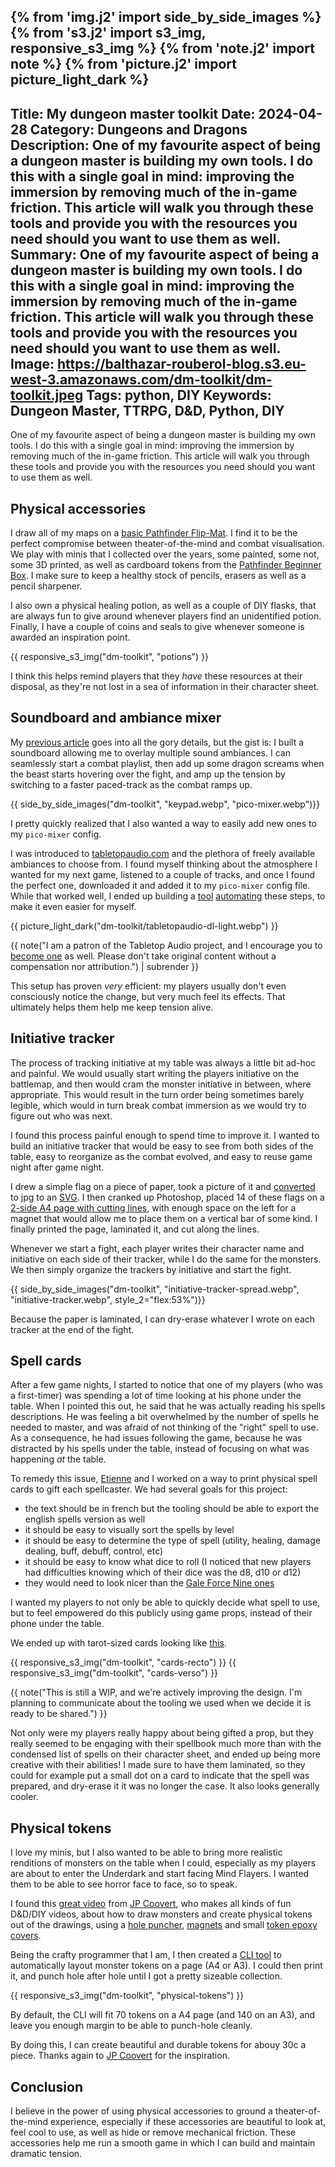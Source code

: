 {% from 'img.j2' import side_by_side_images %}
{% from 's3.j2' import s3_img, responsive_s3_img %}
{% from 'note.j2' import note %}
{% from 'picture.j2' import picture_light_dark %}
---
Title: My dungeon master toolkit
Date: 2024-04-28
Category: Dungeons and Dragons
Description: One of my favourite aspect of being a dungeon master is building my own tools. I do this with a single goal in mind: improving the immersion by removing much of the in-game friction. This article will walk you through these tools and provide you with the resources you need should you want to use them as well.
Summary: One of my favourite aspect of being a dungeon master is building my own tools. I do this with a single goal in mind: improving the immersion by removing much of the in-game friction. This article will walk you through these tools and provide you with the resources you need should you want to use them as well.
Image: https://balthazar-rouberol-blog.s3.eu-west-3.amazonaws.com/dm-toolkit/dm-toolkit.jpeg
Tags: python, DIY
Keywords: Dungeon Master, TTRPG, D&D, Python, DIY
---


One of my favourite aspect of being a dungeon master is building my own tools. I do this with a single goal in mind: improving the immersion by removing much of the in-game friction. This article will walk you through these tools and provide you with the resources you need should you want to use them as well.

## Physical accessories

I draw all of my maps on a [basic Pathfinder Flip-Mat](https://paizo.com/products/btpy8oto?Pathfinder-FlipMat-Basic). I find it to be the perfect compromise between theater-of-the-mind and combat visualisation. We play with minis that I collected over the years, some painted, some not, some 3D printed, as well as cardboard tokens from the [Pathfinder Beginner Box](https://paizo.com/pathfinder/beginnerbox). I make sure to keep a healthy stock of pencils, erasers as well as a pencil sharpener.

I also own a physical healing potion, as well as a couple of DIY flasks, that are always fun to give around whenever players find an unidentified potion.
Finally, I have a couple of coins and seals to give whenever someone is awarded an inspiration point.

{{ responsive_s3_img("dm-toolkit", "potions") }}

I think this helps remind players that they _have_ these resources at their disposal, as they're not lost in a sea of information in their character sheet.

## Soundboard and ambiance mixer

My [previous article](https://blog.balthazar-rouberol.com/my-diy-dungeons-and-dragons-ambiance-mixer) goes into all the gory details, but the gist is: I built a soundboard allowing me to overlay multiple sound ambiances. I can seamlessly start a combat playlist, then add up some dragon screams when the beast starts hovering over the fight, and amp up the tension by switching to a faster paced-track as the combat ramps up.

{{ side_by_side_images("dm-toolkit", "keypad.webp", "pico-mixer.webp")}}

I pretty quickly realized that I also wanted a way to easily add new ones to my `pico-mixer` config.

I was introduced to [tabletopaudio.com](https://tabletopaudio.com) and the plethora of freely available ambiances to choose from. I found myself thinking about the atmosphere I wanted for my next game, listened to a couple of tracks, and once I found the perfect one, downloaded it and added it to my `pico-mixer` config file. While that worked well, I ended up building a [tool](https://gist.github.com/brouberol/afdd5e947f835fdc06ee4c91e79c8f92) [automating](https://xkcd.com/1319/) these steps, to make it even easier for myself.

{{ picture_light_dark("dm-toolkit/tabletopaudio-dl-light.webp") }}

{{ note("I am a patron of the Tabletop Audio project, and I encourage you to [become one](https://www.patreon.com/tabletopaudio/posts) as well. Please don't take original content without a compensation nor attribution.") | subrender }}

This setup has proven _very_ efficient: my players usually don't even consciously notice the change, but very much feel its effects. That ultimately helps them help me keep tension alive.

## Initiative tracker

The process of tracking initiative at my table was always a little bit ad-hoc and painful. We would usually start writing the players initiative on the battlemap, and then would cram the monster initiative in between, where appropriate. This would result in the turn order being sometimes barely legible, which would in turn break combat immersion as we would try to figure out who was next.

I found this process painful enough to spend time to improve it. I wanted to build an initiative tracker that would be easy to see from both sides of the table, easy to reorganize as the combat evolved, and easy to reuse game night after game night.

I drew a simple flag on a piece of paper, took a picture of it and [converted](https://stackoverflow.com/a/12608376) to jpg to an [SVG](https://balthazar-rouberol.com/public/initiative-tracker-flag.svg). I then cranked up Photoshop, placed 14 of these flags on a [2-side A4 page with cutting lines](https://balthazar-rouberol.com/public/initiative-tracker.pdf), with enough space on the left for a magnet that would allow me to place them on a vertical bar of some kind. I finally printed the page, laminated it, and cut along the lines.

Whenever we start a fight, each player writes their character name and initiative on each side of their tracker, while I do the same for the monsters. We then simply organize the trackers by initiative and start the fight.

{{ side_by_side_images("dm-toolkit", "initiative-tracker-spread.webp", "initiative-tracker.webp", style_2="flex:53%")}}

Because the paper is laminated, I can dry-erase whatever I wrote on each tracker at the end of the fight.


## Spell cards

After a few game nights, I started to notice that one of my players (who was a first-timer) was spending a lot of time looking at his phone under the table. When I pointed this out, he said that he was actually reading his spells descriptions. He was feeling a bit overwhelmed by the number of spells he needed to master, and was afraid of not thinking of the "right" spell to use. As a consequence, he had issues following the game, because he was distracted by his spells under the table, instead of focusing on what was happening _at_ the table.

To remedy this issue, [Etienne](https://etnbrd.com/) and I worked on a way to print physical spell cards to gift each spellcaster. We had several goals for this project:

- the text should be in french but the tooling should be able to export the english spells version as well
- it should be easy to visually sort the spells by level
- it should be easy to determine the type of spell (utility, healing, damage dealing, buff, debuff, control, etc)
- it should be easy to know what dice to roll (I noticed that new players had difficulties knowing which of their dice was the d8, d10 or d12)
- they would need to look nicer than the [Gale Force Nine ones](https://dnd.gf9games.com/gameAcc/tabid/87/entryid/92/spellbook-cards-arcane-73915.aspx)

I wanted my players to not only be able to quickly decide what spell to use, but to feel empowered do this publicly using game props, instead of their phone under the table.

We ended up with tarot-sized cards looking like [this](https://balthazar-rouberol.com/public/rpg-cards.pdf).

{{ responsive_s3_img("dm-toolkit", "cards-recto") }}
{{ responsive_s3_img("dm-toolkit", "cards-verso") }}

{{ note("This is still a WIP, and we're actively improving the design. I'm planning to communicate about the tooling we used when we decide it is ready to be shared.") }}

Not only were my players really happy about being gifted a prop, but they really seemed to be engaging with their spellbook much more than with the condensed list of spells on their character sheet, and ended up being more creative with their abilities! I made sure to have them laminated, so they could for example put a small dot on a card to indicate that the spell was prepared, and dry-erase it it was no longer the case. It also looks generally cooler.


## Physical tokens

I love my minis, but I also wanted to be able to bring more realistic renditions of monsters on the table when I could, especially as my players are about to enter the Underdark and start facing Mind Flayers. I wanted them to be able to see horror face to face, so to speak.

I found this [great video](https://www.youtube.com/watch?v=LBZPi4oKlCQ) from [JP Coovert](https://www.youtube.com/@JPCoovert), who makes all kinds of fun D&D/DIY videos, about how to draw monsters and create physical tokens out of the drawings, using a [hole puncher](https://www.amazon.fr/dp/B007211GS0?psc=1&ref=ppx_yo2ov_dt_b_product_details), [magnets](https://www.amazon.fr/Baker-Ross-disques-magn%C3%A9tiques-Autocollants/dp/B07H5PC1X1/ref=pd_bxgy_thbs_d_sccl_2/261-9604968-9320149?pd_rd_w=W7vAc&content-id=amzn1.sym.7c6a734e-8527-40ee-abbf-1b6b03d9c343&pf_rd_p=7c6a734e-8527-40ee-abbf-1b6b03d9c343&pf_rd_r=NT13QX2CX29ZK0R9B0RW&pd_rd_wg=N5L6h&pd_rd_r=e7d7f9a9-731a-4932-992e-4a991a02ceb6&pd_rd_i=B07H5PC1X1&psc=1) and small [token epoxy covers](https://www.amazon.fr/HEALLILY-Autocollants-Artisanat-Pendentifs-Fabrication/dp/B08XTG1SCQ?pd_rd_w=aM7TK&content-id=amzn1.sym.ccfa293c-eedb-4137-a11f-3633168fdf16&pf_rd_p=ccfa293c-eedb-4137-a11f-3633168fdf16&pf_rd_r=02MHG5DF94MPP03SDBXE&pd_rd_wg=rODEx&pd_rd_r=d0d29265-bc98-44ae-bd0c-2c955955edcf&pd_rd_i=B08XTG1SCQ&psc=1&ref_=pd_bap_d_grid_rp_0_1_ec_pd_gwd_bag_pd_hp_d_atf_rp_1_i).


Being the crafty programmer that I am, I then created a [CLI tool](https://github.com/brouberol/dnd5e-token-exporter) to automatically layout monster tokens on a page (A4 or A3). I could then print it, and punch hole after hole until I got a pretty sizeable collection.

{{ responsive_s3_img("dm-toolkit", "physical-tokens") }}

By default, the CLI will fit 70 tokens on a A4 page (and 140 on an A3), and leave you enough margin to be able to punch-hole cleanly.

By doing this, I can create beautiful and durable tokens for abouy 30c a piece. Thanks again to [JP Coovert](https://www.youtube.com/@JPCoovert) for the inspiration.

## Conclusion

I believe in the power of using physical accessories to ground a theater-of-the-mind experience, especially if these accessories are beautiful to look at, feel cool to use, as well as hide or remove mechanical friction. These accessories help me run a smooth game in which I can build and maintain dramatic tension.